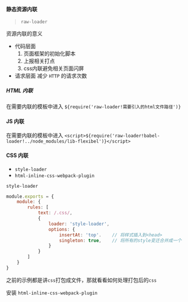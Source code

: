 #### 静态资源内联

> `raw-loader`  

资源内联的意义
- 代码层面
    1. 页面框架的初始化脚本
    2. 上报相关打点
    3. css内联避免相关页面闪屏
- 请求层面 减少 `HTTP` 的请求次数

##### HTML 内联
在需要内联的模板中进入
`${require('raw-loader!需要引入的html文件路径')}`

#### JS 内联
在需要内联的模板中进入
`<script>${require('raw-loader!babel-loader!../node_modules/lib-flexibel')}</script>`

#### CSS 内联

- `style-loader`
- `html-inline-css-webpack-plugin`

`style-loader`
``` js
module.exports = {
    module: {
        rules: [
            text: /.css/,
            {
                loader: 'style-loader',
                options: {
                    insertAt: 'top'.    // 将样式插入到<head>
                    singleton: true,    // 将所有的style变迁合并成一个
                }
            }
        ]
    }
}
```

之前的示例都是讲`css`打包成文件，那就看看如何处理打包后的`css`

安装 `html-inline-css-webpack-plugin`

```

```
